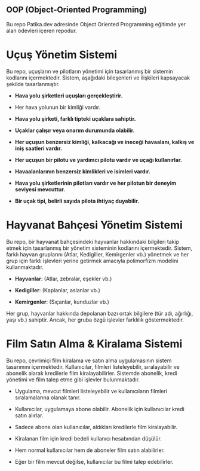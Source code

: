 ## OOP (Object-Oriented Programming)

Bu repo Patika.dev adresinde Object Oriented Programming eğitimde yer alan ödevleri içeren repodur.

# Uçuş Yönetim Sistemi

Bu repo, uçuşların ve pilotların yönetimi için tasarlanmış bir sistemin kodlarını içermektedir. Sistem, aşağıdaki bileşenleri ve ilişkileri kapsayacak şekilde tasarlanmıştır.

- **Hava yolu şirketleri uçuşları gerçekleştirir.**

- Her hava yolunun bir kimliği vardır.

- **Hava yolu şirketi, farklı tipteki uçaklara sahiptir.**

- **Uçaklar çalışır veya onarım durumunda olabilir.**

- **Her uçuşun benzersiz kimliği, kalkacağı ve ineceği havaalanı, kalkış ve iniş saatleri vardır.**

- **Her uçuşun bir pilotu ve yardımcı pilotu vardır ve uçağı kullanırlar.**

- **Havaalanlarının benzersiz kimlikleri ve isimleri vardır.**

- **Hava yolu şirketlerinin pilotları vardır ve her pilotun bir deneyim seviyesi mevcuttur.**

- **Bir uçak tipi, belirli sayıda pilota ihtiyaç duyabilir.**

# Hayvanat Bahçesi Yönetim Sistemi

Bu repo, bir hayvanat bahçesindeki hayvanlar hakkındaki bilgileri takip etmek için tasarlanmış bir yönetim sisteminin kodlarını içermektedir. Sistem, farklı hayvan gruplarını (Atlar, Kedigiller, Kemirgenler vb.) yönetmek ve her grup için farklı işlevleri yerine getirmek amacıyla polimorfizm modelini kullanmaktadır.


- **Hayvanlar**: (Atlar, zebralar, eşekler vb.)
  
- **Kedigiller**: (Kaplanlar, aslanlar vb.)
  
- **Kemirgenler**: (Sıçanlar, kunduzlar vb.)

Her grup, hayvanlar hakkında depolanan bazı ortak bilgilere (tür adı, ağırlığı, yaşı vb.) sahiptir. Ancak, her gruba özgü işlevler farklılık göstermektedir.


# Film Satın Alma & Kiralama Sistemi

Bu repo, çevrimiçi film kiralama ve satın alma uygulamasının sistem tasarımını içermektedir. Kullanıcılar, filmleri listeleyebilir, sıralayabilir ve abonelik alarak kredilerle film kiralayabilirler. Sistemde abonelik, kredi yönetimi ve film talep etme gibi işlevler bulunmaktadır.

  - Uygulama, mevcut filmleri listeleyebilir ve kullanıcıların filmleri sıralamalarına olanak tanır.

  - Kullanıcılar, uygulamaya abone olabilir. Abonelik için kullanıcılar kredi satın alırlar.

  - Sadece abone olan kullanıcılar, aldıkları kredilerle film kiralayabilir.
  - Kiralanan film için kredi bedeli kullanıcı hesabından düşülür.

  - Hem normal kullanıcılar hem de aboneler film satın alabilirler.

  - Eğer bir film mevcut değilse, kullanıcılar bu filmi talep edebilirler.


